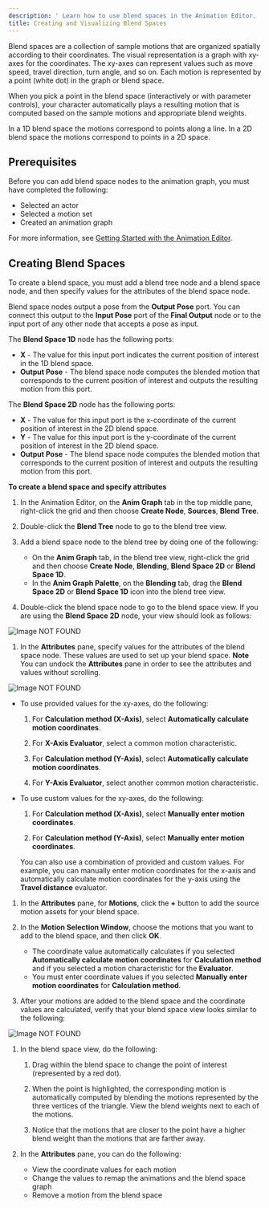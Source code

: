 ```yaml
---
description: ' Learn how to use blend spaces in the Animation Editor. '
title: Creating and Visualizing Blend Spaces
---
```


Blend spaces are a collection of sample motions that are organized spatially according to their coordinates. The visual representation is a graph with xy-axes for the coordinates. The xy-axes can represent values such as move speed, travel direction, turn angle, and so on. Each motion is represented by a point (white dot) in the graph or blend space.

When you pick a point in the blend space (interactively or with parameter controls), your character automatically plays a resulting motion that is computed based on the sample motions and appropriate blend weights.

In a 1D blend space the motions correspond to points along a line. In a 2D blend space the motions correspond to points in a 2D space.

## Prerequisites 

Before you can add blend space nodes to the animation graph, you must have completed the following:
+ Selected an actor
+ Selected a motion set
+ Created an animation graph

For more information, see [Getting Started with the Animation Editor](/docs/user-guide/visualization/animation/animation-editor/quick-start/).

## Creating Blend Spaces 

To create a blend space, you must add a blend tree node and a blend space node, and then specify values for the attributes of the blend space node.

Blend space nodes output a pose from the **Output Pose** port. You can connect this output to the **Input Pose** port of the **Final Output** node or to the input port of any other node that accepts a pose as input.

The **Blend Space 1D** node has the following ports:
+ **X** - The value for this input port indicates the current position of interest in the 1D blend space.
+ **Output Pose** - The blend space node computes the blended motion that corresponds to the current position of interest and outputs the resulting motion from this port.

The **Blend Space 2D** node has the following ports:
+ **X** - The value for this input port is the x-coordinate of the current position of interest in the 2D blend space.
+ **Y** - The value for this input port is the y-coordinate of the current position of interest in the 2D blend space.
+ **Output Pose** - The blend space node computes the blended motion that corresponds to the current position of interest and outputs the resulting motion from this port.

**To create a blend space and specify attributes**

1. In the Animation Editor, on the **Anim Graph** tab in the top middle pane, right-click the grid and then choose **Create Node**, **Sources**, **Blend Tree**.

1. Double-click the **Blend Tree** node to go to the blend tree view.

1. Add a blend space node to the blend tree by doing one of the following:
   + On the **Anim Graph** tab, in the blend tree view, right-click the grid and then choose **Create Node**, **Blending**, **Blend Space 2D** or **Blend Space 1D**.
   + In the **Anim Graph Palette**, on the **Blending** tab, drag the **Blend Space 2D** or **Blend Space 1D** icon into the blend tree view.

1. Double-click the blend space node to go to the blend space view. If you are using the **Blend Space 2D** node, your view should look as follows:

![Image NOT FOUND](/images/user-guide/actor-animation/blend-space-2d-node-view.png)

1. In the **Attributes** pane, specify values for the attributes of the blend space node. These values are used to set up your blend space.
**Note**
You can undock the **Attributes** pane in order to see the attributes and values without scrolling.

![Image NOT FOUND](/images/user-guide/actor-animation/animation-editor-attributes-pane.png)
   + To use provided values for the xy-axes, do the following:

     1. For **Calculation method (X-Axis)**, select **Automatically calculate motion coordinates**.

     1. For **X-Axis Evaluator**, select a common motion characteristic.

     1. For **Calculation method (Y-Axis)**, select **Automatically calculate motion coordinates**.

     1. For **Y-Axis Evaluator**, select another common motion characteristic.
   + To use custom values for the xy-axes, do the following:

     1. For **Calculation method (X-Axis)**, select **Manually enter motion coordinates**.

     1. For **Calculation method (Y-Axis)**, select **Manually enter motion coordinates**.

     You can also use a combination of provided and custom values. For example, you can manually enter motion coordinates for the x-axis and automatically calculate motion coordinates for the y-axis using the **Travel distance** evaluator.

1. In the **Attributes** pane, for **Motions**, click the **+** button to add the source motion assets for your blend space.

1. In the **Motion Selection Window**, choose the motions that you want to add to the blend space, and then click **OK**.
   + The coordinate value automatically calculates if you selected **Automatically calculate motion coordinates** for **Calculation method** and if you selected a motion characteristic for the **Evaluator**.
   + You must enter coordinate values if you selected **Manually enter motion coordinates** for **Calculation method**.

1. After your motions are added to the blend space and the coordinate values are calculated, verify that your blend space view looks similar to the following:

![Image NOT FOUND](/images/user-guide/actor-animation/animation-editor-blend-space-example.png)

1. In the blend space view, do the following:

   1. Drag within the blend space to change the point of interest (represented by a red dot).

   1. When the point is highlighted, the corresponding motion is automatically computed by blending the motions represented by the three vertices of the triangle. View the blend weights next to each of the motions.

   1. Notice that the motions that are closer to the point have a higher blend weight than the motions that are farther away.

1. In the **Attributes** pane, you can do the following:
   + View the coordinate values for each motion
   + Change the values to remap the animations and the blend space graph
   + Remove a motion from the blend space
